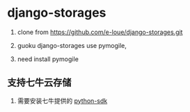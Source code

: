 django-storages
===============
1. clone from https://github.com/e-loue/django-storages.git

2. guoku django-storages use pymogile,

3. need install pymogile

## 支持七牛云存储
1. 需要安装七牛提供的  [python-sdk](https://github.com/qiniu/python-sdk)





